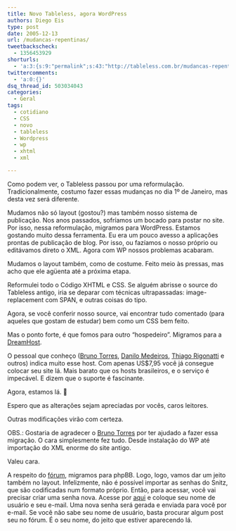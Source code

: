 ```yaml
---
title: Novo Tableless, agora WordPress
authors: Diego Eis
type: post
date: 2005-12-13
url: /mudancas-repentinas/
tweetbackscheck:
  - 1356453929
shorturls:
  - 'a:3:{s:9:"permalink";s:43:"http://tableless.com.br/mudancas-repentinas";s:7:"tinyurl";s:26:"http://tinyurl.com/3jjf3rn";s:4:"isgd";s:19:"http://is.gd/kO7lnK";}'
twittercomments:
  - 'a:0:{}'
dsq_thread_id: 503034043
categories:
  - Geral
tags:
  - cotidiano
  - CSS
  - novo
  - tableless
  - Wordpress
  - wp
  - xhtml
  - xml

---
```

Como podem ver, o Tableless passou por uma reformulação. Tradicionalmente, costumo fazer essas mudanças no dia 1º de Janeiro, mas desta vez será diferente.

Mudamos não só layout (gostou?) mas também nosso sistema de publicação. Nos anos passados, sofríamos um bocado para postar no site. Por isso, nessa reformulação, migramos para WordPress. Estamos gostando muito dessa ferramenta. Eu era um pouco avesso a aplicações prontas de publicação de blog. Por isso, ou fazíamos o nosso próprio ou editávamos direto o XML. Agora com WP nossos problemas acabaram.

Mudamos o layout também, como de costume. Feito meio às pressas, mas acho que ele agüenta até a próxima etapa.

Reformulei todo o Código XHTML e CSS. Se alguém abrisse o source do Tableless antigo, iria se deparar com técnicas ultrapassadas: image-replacement com SPAN, e outras coisas do tipo.
  
Agora, se você conferir nosso source, vai encontrar tudo comentado (para aqueles que gostam de estudar) bem como um CSS bem feito.

Mas o ponto forte, é que fomos para outro &#8220;hospedeiro&#8221;. Migramos para a [DreamHost][1].
  
O pessoal que conheço ([Bruno Torres][2], [Danilo Medeiros][3], [Thiago Rigonatti][4] e outros) indica muito esse host. Com apenas US$7,95 você já consegue colocar seu site lá. Mais barato que os hosts brasileiros, e o serviço é impecável. E dizem que o suporte é fascinante.
  
Agora, estamos lá. 🙂

Espero que as alterações sejam apreciadas por vocês, caros leitores.
  
Outras modificações virão com certeza.

OBS.: Gostaria de agradecer o [Bruno Torres][2] por ter ajudado a fazer essa migração. O cara simplesmente fez tudo. Desde instalação do WP até importação do XML enorme do site antigo.
  
Valeu cara.

A respeito do [fórum][5], migramos para phpBB. Logo, logo, vamos dar um jeito também no layout. Infelizmente, não é possível importar as senhas do Snitz, que são codificadas num formato próprio. Então, para acessar, você vai precisar criar uma senha nova. Acesse por [aqui][6] e coloque seu nome de usuário e seu e-mail. Uma nova senha será gerada e enviada para você por e-mail. Se você não sabe seu nome de usuário, basta procurar algum post seu no fórum. É o seu nome, do jeito que estiver aparecendo lá.

 [1]: http://www.dreamhost.com/r.cgi?diegoeis/shared/
 [2]: http://brunotorres.net/
 [3]: http://www.digitalminds.com.br
 [4]: http://www.mobilelife.com.br/
 [5]: http://tableless.com.br/forum/
 [6]: http://tableless.dreamhosters.com/forum/profile.php?mode=sendpassword